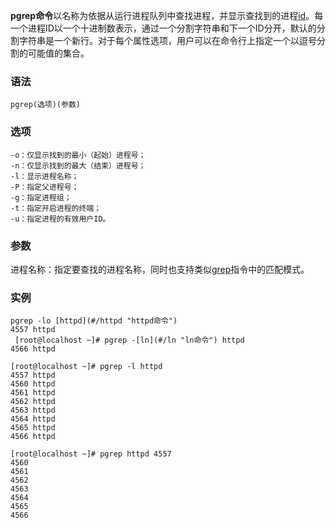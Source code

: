 **pgrep命令**以名称为依据从运行进程队列中查找进程，并显示查找到的进程[id](#/id "id命令")。每一个进程ID以一个十进制数表示，通过一个分割字符串和下一个ID分开，默认的分割字符串是一个新行。对于每个属性选项，用户可以在命令行上指定一个以逗号分割的可能值的集合。

### 语法  

```
pgrep(选项)(参数)
```

### 选项  

```
-o：仅显示找到的最小（起始）进程号；
-n：仅显示找到的最大（结束）进程号；
-l：显示进程名称；
-P：指定父进程号；
-g：指定进程组；
-t：指定开启进程的终端；
-u：指定进程的有效用户ID。
```

### 参数  

进程名称：指定要查找的进程名称，同时也支持类似[grep](#/grep "grep命令")指令中的匹配模式。

### 实例  

```
pgrep -lo [httpd](#/httpd "httpd命令")
4557 httpd
 [root@localhost ~]# pgrep -[ln](#/ln "ln命令") httpd
4566 httpd

[root@localhost ~]# pgrep -l httpd
4557 httpd
4560 httpd
4561 httpd
4562 httpd
4563 httpd
4564 httpd
4565 httpd
4566 httpd

[root@localhost ~]# pgrep httpd 4557
4560
4561
4562
4563
4564
4565
4566
```